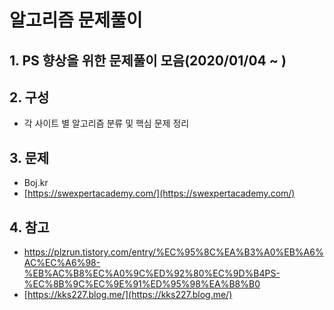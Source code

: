 ﻿

# 알고리즘 문제풀이

## 1.  PS 향상을 위한 문제풀이 모음(2020/01/04 ~ )

## 2. 구성

 - 각 사이트 별 알고리즘 분류 및 핵심 문제 정리

## 3. 문제
 -   Boj.kr
 - [https://swexpertacademy.com/](https://swexpertacademy.com/)

## 4. 참고
 -   https://plzrun.tistory.com/entry/%EC%95%8C%EA%B3%A0%EB%A6%AC%EC%A6%98-%EB%AC%B8%EC%A0%9C%ED%92%80%EC%9D%B4PS-%EC%8B%9C%EC%9E%91%ED%95%98%EA%B8%B0
 -  [https://kks227.blog.me/](https://kks227.blog.me/)
